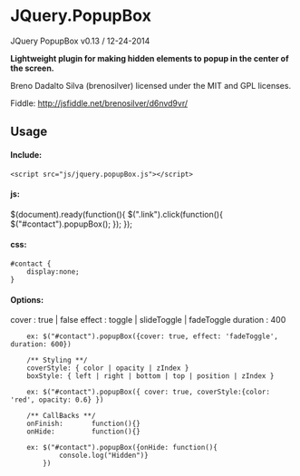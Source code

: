 JQuery.PopupBox
===============
JQuery PopupBox v0.13 / 12-24-2014  
  
<strong>Lightweight plugin for making hidden elements to popup in the center of the screen.</strong>  
  
Breno Dadalto Silva (brenosilver) licensed under the MIT and GPL licenses.

Fiddle:
http://jsfiddle.net/brenosilver/d6nvd9vr/

<h2>Usage</h2>

<h4>Include:</h4>

	<script src="js/jquery.popupBox.js"></script>

<h4>js:</h4>
	$(document).ready(function(){
		$(".link").click(function(){
			$("#contact").popupBox();
		});
	});
	
<h4>css:</h4>

	#contact {
		display:none;
	}
		
<h4>Options:</h4>
		cover : true | false
		effect : toggle | slideToggle | fadeToggle
		duration : 400
		
		ex: $("#contact").popupBox({cover: true, effect: 'fadeToggle', duration: 600})
		
		/** Styling **/
		coverStyle: { color | opacity | zIndex }
		boxStyle: { left | right | bottom | top | position | zIndex }
		
		ex: $("#contact").popupBox({ cover: true, coverStyle:{color: 'red', opacity: 0.6} })
		
		/** CallBacks **/
		onFinish:       function(){}
		onHide:       	function(){}
		
		ex: $("#contact").popupBox({onHide: function(){
				console.log("Hidden")}
	  	    })
